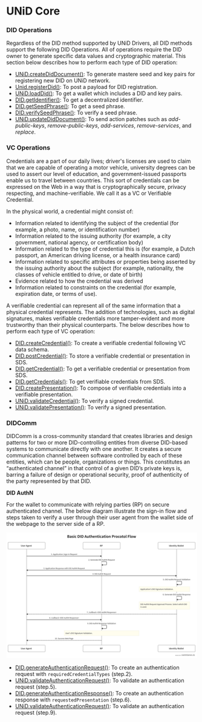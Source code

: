 # UNiD Core

### DID Operations

Regardless of the DID method supported by UNiD Drivers, all DID methods support the following DID Operations. All of operations require the DID owner to generate specific data values and cryptographic material. This section below describes how to perform each type of DID operation:

- [UNiD.createDidDocument()](): To generate mastere seed and key pairs for registering new DID on UNiD network.
- [Unid.registerDid()](): To post a payload for DID registration.
- [UNiD.loadDid()](): To get a wallet which includes a DID and key pairs.
- [DID.getIdentifier()](): To get a decentralized identifier.
- [DID.getSeedPhrase()](): To get a seed phrase.
- [DID.verifySeedPhrase()](): To verify a seed phrase.
- [UNiD.updateDidDocument()](): To send action patches such as *add-public-keys*, *remove-public-keys*, *add-services*, *remove-services*, and *replace*.

### VC Operations

Credentials are a part of our daily lives; driver's licenses are used to claim that we are capable of operating a motor vehicle, university degrees can be used to assert our level of education, and government-issued passports enable us to travel between countries. This sort of credentials can be expressed on the Web in a way that is cryptographically secure, privacy respecting, and machine-verifiable. We call it as a VC or Verifiable Credential.

In the physical world, a credential might consist of:
- Information related to identifying the subject of the credential (for example, a photo, name, or identification number)
- Information related to the issuing authority (for example, a city government, national agency, or certification body)
- Information related to the type of credential this is (for example, a Dutch passport, an American driving license, or a health insurance card)
- Information related to specific attributes or properties being asserted by the issuing authority about the subject (for example, nationality, the classes of vehicle entitled to drive, or date of birth)
- Evidence related to how the credential was derived
- Information related to constraints on the credential (for example, expiration date, or terms of use).

A verifiable credential can represent all of the same information that a physical credential represents.
The addition of technologies, such as digital signatures, makes verifiable credentials more tamper-evident and more trustworthy than their physical counterparts. The below describes how to perform each type of VC operation:

- [DID.createCredential()](): To create a verifiable credential following VC data schema.
- [DID.postCredential()](): To store a verifiable credential or presentation in SDS.
- [DID.getCredential()](): To get a verifiable credential or presentation from SDS.
- [DID.getCredentials()](): To get verifiable credentials from SDS.
- [DID.createPresentation()](): To compose of verifiable credentials into a verifiable presentation.
- [UNiD.validateCredential()](): To verify a signed credential.
- [UNiD.validatePresentation()](): To verify a signed presentation.

### DIDComm

DIDComm is a cross-community standard that creates libraries and design patterns for two or more DID-controlling entities from diverse DID-based systems to communicate directly with one another.
It creates a secure communication channel between software controlled by each of these entities, which can be people, organizations or things. This constitutes an “authenticated channel” in that control of a given DID’s private keys is, barring a failure of design or operational security, proof of authenticity of the party represented by that DID.

**DID AuthN**

For the wallet to communicate with relying parties (RP) on secure authenticated channel. The below diagram illustrate the sign-in flow and steps taken to verify a user through their user agent from the wallet side of the webpage to the server side of a RP.

![DID Auth Protocol Flow](../assets/did-authN-protocol.png)

- [DID.generateAuthenticationRequest()](): To create an authentication request with `requiredCredentialTypes` (step.2).
- [UNiD.validateAuthenticationRequest()](): To validate an authentication request (step.5).
- [DID.generateAuthenticationResponse()](): To create an authentication response with `requestedPresentation` (step.6).
- [UNiD.validateAuthenticationRequest()](): To validate an authentication request (step.9).
